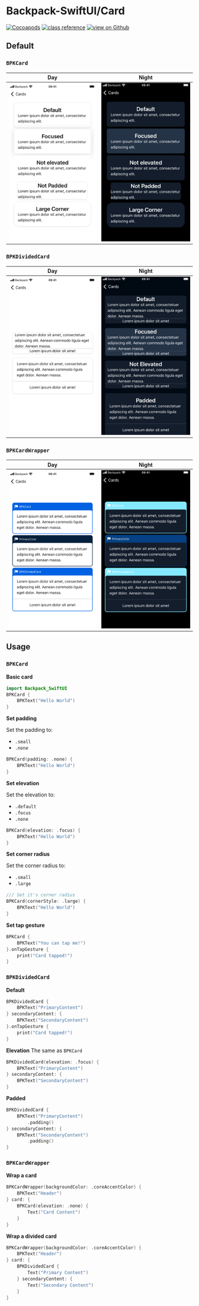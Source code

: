 #  Backpack-SwiftUI/Card

[![Cocoapods](https://img.shields.io/cocoapods/v/Backpack-SwiftUI.svg?style=flat)](hhttps://cocoapods.org/pods/Backpack-SwiftUI)
[![class reference](https://img.shields.io/badge/Class%20reference-iOS-blue)](https://backpack.github.io/ios/versions/latest/swiftui/Structs/BPKCard.html)
[![view on Github](https://img.shields.io/badge/Source%20code-GitHub-lightgrey)](https://github.com/Skyscanner/backpack-ios/tree/main/Backpack-SwiftUI/Card)

## Default
### `BPKCard`
| Day | Night |
| --- | --- |
| <img src="https://raw.githubusercontent.com/Skyscanner/backpack-ios/main/screenshots/iPhone%208-swiftui_card___default_lm.png" alt="" width="375" /> |<img src="https://raw.githubusercontent.com/Skyscanner/backpack-ios/main/screenshots/iPhone%208-swiftui_card___default_dm.png" alt="" width="375" /> |
### `BPKDividedCard`
| Day | Night |
| --- | ----- |
| <img src="https://raw.githubusercontent.com/Skyscanner/backpack-ios/main/screenshots/iPhone%208-swiftui_divided-card___default_lm.png" alt="" width="375" /> |<img src="https://raw.githubusercontent.com/Skyscanner/backpack-ios/main/screenshots/iPhone%208-swiftui_divided-card___default_dm.png" alt="" width="375" /> |

### `BPKCardWrapper`
| Day | Night |
| --- | ----- |
| <img src="https://raw.githubusercontent.com/Skyscanner/backpack-ios/main/screenshots/iPhone%208-swiftui_card-wrapper___default_lm.png" alt="" width="375" /> |<img src="https://raw.githubusercontent.com/Skyscanner/backpack-ios/main/screenshots/iPhone%208-swiftui_card-wrapper___default_dm.png" alt="" width="375" /> |

## Usage

### `BPKCard`

**Basic card**

```swift
import Backpack_SwiftUI
BPKCard {
    BPKText("Hello World")
}
```

**Set padding**

Set the padding to:
* `.small`
* `.none`

```swift
BPKCard(padding: .none) {
    BPKText("Hello World")
}
```

**Set elevation**

Set the elevation to:
* `.default`
* `.focus`
* `.none`

```swift
BPKCard(elevation: .focus) {
    BPKText("Hello World")
}
```

**Set corner radius**

Set the corner radius to:
* `.small`
* `.large`

```swift
/// Set it's corner radius
BPKCard(cornerStyle: .large) {
    BPKText("Hello World")
}
```

**Set tap gesture**
```swift
BPKCard {
    BPKText("You can tap me!")
}.onTapGesture {
    print("Card tapped!")
}
```

### `BPKDividedCard`

**Default**
```swift
BPKDividedCard {
    BPKText("PrimaryContent")
} secondaryContent: {
    BPKText("SecondaryContent")
}.onTapGesture {
    print("Card tapped!")
}
```

**Elevation**
The same as `BPKCard`
```swift
BPKDividedCard(elevation: .focus) {
    BPKText("PrimaryContent")
} secondaryContent: {
    BPKText("SecondaryContent")
}
```

**Padded**
```swift
BPKDividedCard {
    BPKText("PrimaryContent")
        .padding()
} secondaryContent: {
    BPKText("SecondaryContent")
        .padding()
}
```

### `BPKCardWrapper`

**Wrap a card**
```swift
BPKCardWrapper(backgroundColor: .coreAccentColor) {
    BPKText("Header")
} card: {
    BPKCard(elevation: .none) {
        Text("Card Content")
    }
}
```

**Wrap a divided card**
```swift
BPKCardWrapper(backgroundColor: .coreAccentColor) {
    BPKText("Header")
} card: {
    BPKDividedCard {
        Text("Primary Content")
    } secondaryContent: {
        Text("Secondary Content")
    }
}
```